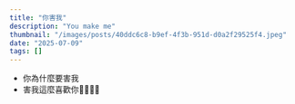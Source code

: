 ```yaml
---
title: "你害我"
description: "You make me"
thumbnail: "/images/posts/40ddc6c8-b9ef-4f3b-951d-d0a2f29525f4.jpeg"
date: "2025-07-09"
tags: []
---
```

- 你為什麼要害我
- 害我這麼喜歡你🤬🤬😭😭
